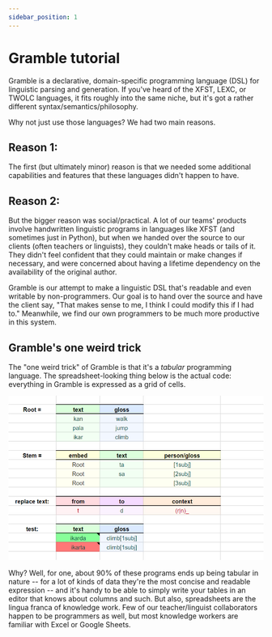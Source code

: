 ```yaml
---
sidebar_position: 1
---
```


# Gramble tutorial

Gramble is a declarative, domain-specific programming language (DSL) for linguistic parsing and generation.  If you've heard of the XFST, LEXC, or TWOLC languages, it fits roughly into the same niche, but it's got a rather different syntax/semantics/philosophy.

Why not just use those languages?  We had two main reasons.  

## Reason 1:

The first (but ultimately minor) reason is that we needed some additional capabilities and features that these languages didn't happen to have.  

## Reason 2:

But the bigger reason was social/practical.  A lot of our teams' products involve handwritten linguistic programs in languages like XFST (and sometimes just in Python), but when we handed over the source to our clients (often teachers or linguists), they couldn't make heads or tails of it.  They didn't feel confident that they could maintain or make changes if necessary, and were concerned about having a lifetime dependency on the availability of the original author.  

Gramble is our attempt to make a linguistic DSL that's readable and even writable by non-programmers.  Our goal is to hand over the source and have the client say, "That makes sense to me, I think I could modify this if I had to."  Meanwhile, we find our own programmers to be much more productive in this system.

## Gramble's one weird trick

The "one weird trick" of Gramble is that it's a *tabular* programming language.  The spreadsheet-looking thing below is the actual code: everything in Gramble is expressed as a grid of cells.  

![Image of a gramble spreadsheet](../static/img/gramble_sample.png)

Why?  Well, for one, about 90% of these programs ends up being tabular in nature -- for a lot of kinds of data they're the most concise and readable expression -- and it's handy to be able to simply write your tables in an editor that knows about columns and such.  But also, spreadsheets are the lingua franca of knowledge work.  Few of our teacher/linguist collaborators happen to be programmers as well, but most knowledge workers are familiar with Excel or Google Sheets.